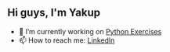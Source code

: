 ## Hi guys, I'm Yakup

- 🔭 I’m currently working on [Python Exercises](https://github.com/Yakupacs/Python-Cursus-BTK.git)
- 📫 How to reach me: [Linkedln](https://www.linkedin.com/in/yakup-açış-aa77751ab/)
<!--
**Yakupacs/Yakupacs** is a ✨ _special_ ✨ repository because its `README.md` (this file) appears on your GitHub profile.

Here are some ideas to get you started:

- 🔭 I’m currently working on  
- 🌱 I’m currently learning ...
- 👯 I’m looking to collaborate on ...
- 🤔 I’m looking for help with ...
- 💬 Ask me about ...
- 📫 How to reach me: ...
- 😄 Pronouns: ...
- ⚡ Fun fact: ...
-->
